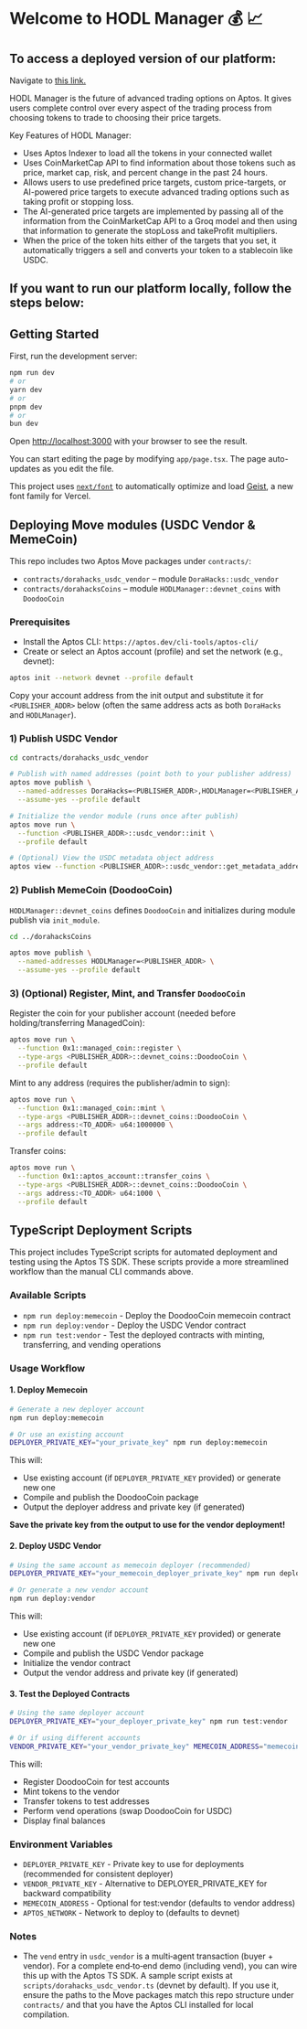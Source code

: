 # Welcome to HODL Manager 💰 📈

## To access a deployed version of our platform:
Navigate to [this link.](https://hodl-manager.vercel.app/)

HODL Manager is the future of advanced trading options on Aptos. It gives users complete control over every aspect of the trading process from choosing tokens to trade to choosing their price targets.


Key Features of HODL Manager:
- Uses Aptos Indexer to load all the tokens in your connected wallet
- Uses CoinMarketCap API to find information about those tokens such as price, market cap, risk, and percent change in the past 24 hours.
- Allows users to use predefined price targets, custom price-targets, or AI-powered price targets to execute advanced trading options such as taking profit or stopping loss.
- The AI-generated price targets are implemented by passing all of the information from the CoinMarketCap API to a Groq model and then using that information to generate the stopLoss and takeProfit multipliers.
- When the price of the token hits either of the targets that you set, it automatically triggers a sell and converts your token to a stablecoin like USDC.




## If you want to run our platform locally, follow the steps below:

## Getting Started

First, run the development server:

```bash
npm run dev
# or
yarn dev
# or
pnpm dev
# or
bun dev
```

Open [http://localhost:3000](http://localhost:3000) with your browser to see the result.

You can start editing the page by modifying `app/page.tsx`. The page auto-updates as you edit the file.

This project uses [`next/font`](https://nextjs.org/docs/app/building-your-application/optimizing/fonts) to automatically optimize and load [Geist](https://vercel.com/font), a new font family for Vercel.



## Deploying Move modules (USDC Vendor & MemeCoin)

This repo includes two Aptos Move packages under `contracts/`:

- `contracts/dorahacks_usdc_vendor` – module `DoraHacks::usdc_vendor`
- `contracts/dorahacksCoins` – module `HODLManager::devnet_coins` with `DoodooCoin`

### Prerequisites

- Install the Aptos CLI: `https://aptos.dev/cli-tools/aptos-cli/`
- Create or select an Aptos account (profile) and set the network (e.g., devnet):

```bash
aptos init --network devnet --profile default
```

Copy your account address from the init output and substitute it for `<PUBLISHER_ADDR>` below (often the same address acts as both `DoraHacks` and `HODLManager`).

### 1) Publish USDC Vendor

```bash
cd contracts/dorahacks_usdc_vendor

# Publish with named addresses (point both to your publisher address)
aptos move publish \
  --named-addresses DoraHacks=<PUBLISHER_ADDR>,HODLManager=<PUBLISHER_ADDR> \
  --assume-yes --profile default

# Initialize the vendor module (runs once after publish)
aptos move run \
  --function <PUBLISHER_ADDR>::usdc_vendor::init \
  --profile default

# (Optional) View the USDC metadata object address
aptos view --function <PUBLISHER_ADDR>::usdc_vendor::get_metadata_address --profile default
```

### 2) Publish MemeCoin (DoodooCoin)

`HODLManager::devnet_coins` defines `DoodooCoin` and initializes during module publish via `init_module`.

```bash
cd ../dorahacksCoins

aptos move publish \
  --named-addresses HODLManager=<PUBLISHER_ADDR> \
  --assume-yes --profile default
```

### 3) (Optional) Register, Mint, and Transfer `DoodooCoin`

Register the coin for your publisher account (needed before holding/transferring ManagedCoin):

```bash
aptos move run \
  --function 0x1::managed_coin::register \
  --type-args <PUBLISHER_ADDR>::devnet_coins::DoodooCoin \
  --profile default
```

Mint to any address (requires the publisher/admin to sign):

```bash
aptos move run \
  --function 0x1::managed_coin::mint \
  --type-args <PUBLISHER_ADDR>::devnet_coins::DoodooCoin \
  --args address:<TO_ADDR> u64:1000000 \
  --profile default
```

Transfer coins:

```bash
aptos move run \
  --function 0x1::aptos_account::transfer_coins \
  --type-args <PUBLISHER_ADDR>::devnet_coins::DoodooCoin \
  --args address:<TO_ADDR> u64:1000 \
  --profile default
```

## TypeScript Deployment Scripts

This project includes TypeScript scripts for automated deployment and testing using the Aptos TS SDK. These scripts provide a more streamlined workflow than the manual CLI commands above.

### Available Scripts

- `npm run deploy:memecoin` - Deploy the DoodooCoin memecoin contract
- `npm run deploy:vendor` - Deploy the USDC Vendor contract
- `npm run test:vendor` - Test the deployed contracts with minting, transferring, and vending operations

### Usage Workflow

#### 1. Deploy Memecoin

```bash
# Generate a new deployer account
npm run deploy:memecoin

# Or use an existing account
DEPLOYER_PRIVATE_KEY="your_private_key" npm run deploy:memecoin
```

This will:
- Use existing account (if `DEPLOYER_PRIVATE_KEY` provided) or generate new one
- Compile and publish the DoodooCoin package
- Output the deployer address and private key (if generated)

**Save the private key from the output to use for the vendor deployment!**

#### 2. Deploy USDC Vendor

```bash
# Using the same account as memecoin deployer (recommended)
DEPLOYER_PRIVATE_KEY="your_memecoin_deployer_private_key" npm run deploy:vendor

# Or generate a new vendor account
npm run deploy:vendor
```

This will:
- Use existing account (if `DEPLOYER_PRIVATE_KEY` provided) or generate new one
- Compile and publish the USDC Vendor package
- Initialize the vendor contract
- Output the vendor address and private key (if generated)

#### 3. Test the Deployed Contracts

```bash
# Using the same deployer account
DEPLOYER_PRIVATE_KEY="your_deployer_private_key" npm run test:vendor

# Or if using different accounts
VENDOR_PRIVATE_KEY="your_vendor_private_key" MEMECOIN_ADDRESS="memecoin_deployer_address" npm run test:vendor
```

This will:

- Register DoodooCoin for test accounts
- Mint tokens to the vendor
- Transfer tokens to test addresses
- Perform vend operations (swap DoodooCoin for USDC)
- Display final balances

### Environment Variables

- `DEPLOYER_PRIVATE_KEY` - Private key to use for deployments (recommended for consistent deployer)
- `VENDOR_PRIVATE_KEY` - Alternative to DEPLOYER_PRIVATE_KEY for backward compatibility
- `MEMECOIN_ADDRESS` - Optional for test:vendor (defaults to vendor address)
- `APTOS_NETWORK` - Network to deploy to (defaults to devnet)

### Notes

- The `vend` entry in `usdc_vendor` is a multi‑agent transaction (buyer + vendor). For a complete end‑to‑end demo (including vend), you can wire this up with the Aptos TS SDK. A sample script exists at `scripts/dorahacks_usdc_vendor.ts` (devnet by default). If you use it, ensure the paths to the Move packages match this repo structure under `contracts/` and that you have the Aptos CLI installed for local compilation.
